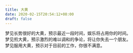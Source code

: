 ```yaml
---
title: 大黄
date: 2020-02-15T20:54:12+08:00
draft: false
---
```


梦见长势很好的大黄，预示最近一段时间，娱乐将占用你的时间。<br>
梦见煎大黄，预示激烈的难以调和的争论，将让你失去一个朋友。<br>
梦见服用大黄，预示对于目前的工作，你很不满意。<br>
